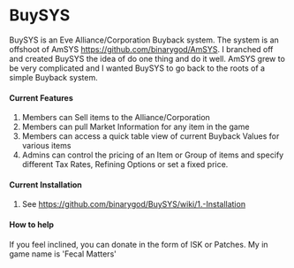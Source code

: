 BuySYS
=====
BuySYS is an Eve Alliance/Corporation Buyback system.  The system is an offshoot of AmSYS https://github.com/binarygod/AmSYS.  I branched off and created BuySYS the idea of do one thing and do it well.  AmSYS grew to be very complicated and I wanted BuySYS to go back to the roots of a simple Buyback system.


#### Current Features

1. Members can Sell items to the Alliance/Corporation
2. Members can pull Market Information for any item in the game
4. Members can access a quick table view of current Buyback Values for various items
5. Admins can control the pricing of an Item or Group of items and specify different Tax Rates, Refining Options or set
a fixed price.

#### Current Installation

1. See https://github.com/binarygod/BuySYS/wiki/1.-Installation

#### How to help
If you feel inclined, you can donate in the form of ISK or Patches.  My in game name is 'Fecal Matters'
